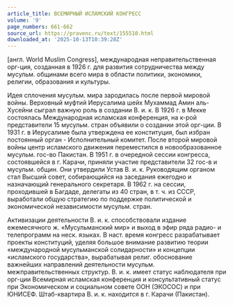 ```yaml
---
article_title: ВСЕМИРНЫЙ ИСЛАМСКИЙ КОНГРЕСС
volume: '9'
page_numbers: 661-662
source_url: https://pravenc.ru/text/155510.html
downloaded_at: '2025-10-13T10:39:28Z'
---
```


[англ. World Muslim Congress], международная неправительственная орг-ция, созданная в 1926 г. для развития сотрудничества между мусульм. общинами всего мира в области политики, экономики, религии, образования и культуры.

Идея сплочения мусульм. мира зародилась после первой мировой войны. Верховный муфтий Иерусалима шейх Мухаммад Амин аль-Хусейни сыграл важную роль в создании В. и. к. В 1926 г. в Мекке состоялась Международная исламская конференция, на к-рой представители 15 мусульм. стран объявили о создании этой орг-ции. В 1931 г. в Иерусалиме была утверждена ее конституция, был избран постоянный орган - Исполнительный комитет. После второй мировой войны центр исламского движения переместился в новообразованное мусульм. гос-во Пакистан. В 1951 г. в очередной сессии конгресса, состоявшейся в г. Карачи, приняли участие представители 32 гос-в и мусульм. общин. Они утвердили Устав В. и. к. Руководящим органом стал Высший совет, собирающийся на заседания ежегодно и назначающий генерального секретаря. В 1962 г. на сессии, проходившей в Багдаде, делегаты из 40 стран, в т. ч. из СССР, выработали общую стратегию по поддержке политической и экономической независимости мусульм. стран.

Активизации деятельности В. и. к. способствовали издание ежемесячного ж. «Мусульманский мир» и выход в эфир ряда радио- и телепрограмм на неск. языках. В наст. время конгресс разрабатывает проекты конституций, уделяя большое внимание развитию теории «международной мусульманской солидарности» и концепции «исламского государства», вырабатывая религ. обоснование важнейших направлений деятельности мусульм. межправительственных структур. В. и. к. имеет статус наблюдателя при орг-ции Всемирная исламская конференция и консультативный статус при Экономическом и социальном совете ООН (ЭКОСОС) и при ЮНИСЕФ. Штаб-квартира В. и. к. находится в г. Карачи (Пакистан).
